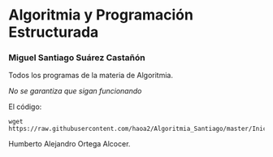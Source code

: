# Algoritmia y Programación Estructurada
### Miguel Santiago Suárez Castañón

Todos los programas de la materia de Algoritmia.

*No se garantiza que sigan funcionando*

El código:
```
wget https://raw.githubusercontent.com/haoa2/Algoritmia_Santiago/master/Inicio_Clase.sh
```

Humberto Alejandro Ortega Alcocer.
